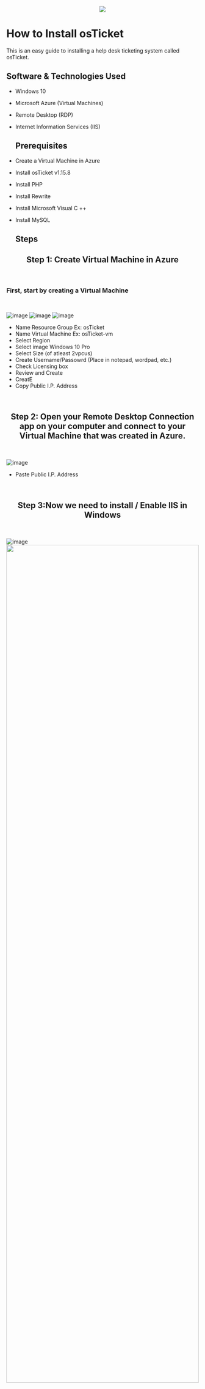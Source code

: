 <p align="center">
<img src="https://i.imgur.com/Clzj7Xs.png"/>
</p>

<h1> How to Install osTicket </h1>
This is an easy guide to installing a help desk ticketing system called osTicket.<br/>

<h2> Software & Technologies Used</h2>

- Windows 10
- Microsoft Azure (Virtual Machines)
- Remote Desktop (RDP)
- Internet Information Services (IIS)

  <h2> Prerequisites </h2>

- Create a Virtual Machine in Azure
- Install osTicket v1.15.8
- Install PHP
- Install Rewrite
- Install Microsoft Visual C ++
- Install MySQL
  
  <h2>Steps</h2>
<h2 align="center">Step 1: Create Virtual Machine in Azure</h2>
<br />
<p>
<h3>First, start by creating a Virtual Machine</h3>
<br />
</p>
<p>
  
![image](https://github.com/user-attachments/assets/0a93218b-d290-4308-961c-830c37fabf47)
![image](https://github.com/user-attachments/assets/68698e4b-dc2a-42c7-9d18-a38c8c4891bd)
![image](https://github.com/user-attachments/assets/14c854f3-25ed-4027-accb-70807ce0d771)



</p>
<p>
  
- Name Resource Group Ex: osTicket
- Name Virtual Machine Ex: osTicket-vm
- Select Region
- Select image Windows 10 Pro
- Select Size (of atleast 2vpcus)
- Create Username/Passowrd (Place in notepad, wordpad, etc.)
- Check Licensing box
- Review and Create
- CreatE
- Copy Public I.P. Address
<br />

<h2 align="center">Step 2: Open your Remote Desktop Connection app on your computer and connect to your Virtual Machine that was created in Azure. </h2>
<br />
<p>
  
![image](https://github.com/user-attachments/assets/af54e5cc-07c7-485d-ba20-aa61434753de)

- Paste Public I.P. Address
</p>
<br />

  
<h2 align="center">Step 3:Now we need to install / Enable IIS in Windows </h2>
<br />
<p>
  
![image](https://github.com/user-attachments/assets/de8140bd-1b30-4fcb-a9e1-65fb7116e875)
<img src="https://i.imgur.com/iB0DDRd.png" height="75%" width="100%" />

- Go to your "Control Panel"
- Click "Programs" > "Turn Windows features on or off"
- Scroll down to "Internet Information Services (IIS)" Expand it</p>
- World Wide Web Services
- Application Development Features
- CGI
- OK
<br />
<br />
<h2 align="center">Step 4: Files You Need to Download</h2>

![image](https://github.com/user-attachments/assets/6b70498d-054b-4436-91d0-9a70e20cf950)

- ### [Download Now](https://drive.google.com/drive/u/2/folders/1APMfNyfNzcxZC6EzdaNfdZsUwxWYChf6) 📁
<br />

![image](https://github.com/user-attachments/assets/7f983bdc-0739-4bf0-8fd2-f128a8ec446e)

- Install PHP Manager
- Download the PHP manager file, and agree with all the terms. We've now downloaded the PHP manager into our operating system.

<p>
  
  ![image](https://github.com/user-attachments/assets/c4912e29-6373-4224-a10d-a976d77d6d39)

- Install Rewrite Module</h3>
- Download the Rewrite Module file, agree with all the terms and it should now be installed onto the Computer.

![image](https://github.com/user-attachments/assets/c92b05ab-11fc-48ac-8f2c-0cbb73f9db45)

- Create Directory C:\PHP
- Open another folder
- Go to Windows (C:)
- Right click > New > Folder
- PHP
<br />
<p>
<h2 align="center"> Step 5: Unzip "php-7.3.8-nts-Win32-VC15-x86.zip" into the "PHP" file
</h2>
<p>
  
![image](https://github.com/user-attachments/assets/64018344-5ad0-472a-96ee-bf40afe46560)
- Right click "php-7.3.8-nts-Win32-VC15-x86"
- Extract all
- Browse
- Windows C:
- PHP
- Select Folder
- Extract
</p>
<br/>
<h2 align="center">Step 6: Install VC_REDIST</h2>

![image](https://github.com/user-attachments/assets/69c4c857-38a9-41bf-9485-29e5b08898fb)
- Agree
- Install

<h2 align="center">Step 7: Install MySQL </h2>

![image](https://github.com/user-attachments/assets/820df876-071f-4868-9b22-d49096e2dd7f)

- Download and install MySQL
- Choose "Typical" Setup
- Install
![image](https://github.com/user-attachments/assets/651adb2a-f7ef-4b69-a3dc-8c5c887f24c0)

- Launch Configuration Wizard (after install)
- Standard Configuration

![image](https://github.com/user-attachments/assets/ffd5fb23-8c57-4ef3-875b-1092f8515b4e)

- Create a password
- Execute

- Agree with any terms and agreements up until you get to the password portion
-  Here you can create a username and password for the database that you'll be using to store the Ticket Information used in osTicket. 
</h3>
<p>
<h2 align="center">Step 8: Open IIS</h2>
  
![image](https://github.com/user-attachments/assets/8c318def-0e67-43d7-b7ea-1c00fc19055b)
![image](https://github.com/user-attachments/assets/fce7e876-dc39-4d70-81a7-7a760a647f32)

- Run as Admin
- Register PHP in IIS
- Go to PHP manager
- Register new PHP version
- Click the browse button (...)
- Windows C:
- PHP folder
- php-cgi
- OK
<br/>
<p>
<h2 align="center">Step: 9 Reload IIS</h2>

![image](https://github.com/user-attachments/assets/646eac80-e288-42b6-b812-9abdcf57b652)

- Open IIS
- Stop/Start the server
</p>  
<br /> 
<p>
  <h2 align="center">Step: 10 Install osTicket v1.15.8</h2>

![image](https://github.com/user-attachments/assets/1b824c63-156c-4fa0-a368-386d68db4e91)

- Extract osTicket v1.15.8
</p>
<br />
<br /> 
<p>
  <h2 align="center">Step: 11 Rename "upload" to "osTicket"</h2>

![image](https://github.com/user-attachments/assets/5eb77ebe-7c90-497f-8cb4-b6743e93ad89)
![image](https://github.com/user-attachments/assets/e40b1f3c-4ff1-4a89-bcab-4c04d0282d30)
![image](https://github.com/user-attachments/assets/c5e062fb-cf10-435f-96f8-d61962ef30c1)


- Windows C:
- inetpub
- wwwroot
- Copy "upload" folder into "wwwroot" folder
- Rename "upload" to "osTicket"
</p>
<br />
<p>
<h2 align="center">Step: 12 Reload IIS</h2>

![image](https://github.com/user-attachments/assets/646eac80-e288-42b6-b812-9abdcf57b652)

- Open IIS
- Stop/Start the server
</p>  
<br />
<p>
<h2 align="center">Step: 13 Load osTicket Site</h2>

![image](https://github.com/user-attachments/assets/21c30cd0-75ca-418e-b06a-33ae218eeb79)

- Go to sites
- Default
- osTicket
- (On the right) click Browse *80
- " If you try to browse it and the website doesn't show up, you might have done something wrong."
</p>
<h3 align="center">Step 14: Enable Extensions in IIS: (Note that some extensions are not enabled)</h3>
<br />

![image](https://github.com/user-attachments/assets/af6c5fa5-9276-4251-b8ce-3f095de7ff46)

<p>
  
- Go back to IIS
- Sites 
- Default 
- osTicket
- Double click PHP Manager
- Enable php_imap.dill
- Enable php_intl.dill
- Enable php_opache.dill
- Referesh the osTicket site in your in your browser, observe the changes
</p>
<h3 align="center">Step 15: Rename ost-config.php</h3>
<br />
<p>
	From: C:\inetpub\wwwroot\osTicket\include\ost-sampleconfig.php.
</p>
<p>
	To: C:\inetpub\wwwroot\osTicket\include\ost-config.php:
</p>
<p>
	<img src="https://i.imgur.com/TEw71SD.png" height="75%" width="100%" />
</p>
<br />
<br />
<h3 align="center">Assign Permissions: ost-config.php</h3>
<br />
<p>
	Disable inheritance -> Remove All:
</p>
<p>
	<img src="https://i.imgur.com/1QtRWEF.png" height="75%" width="100%" />
</p>
<p>
	New Permissions -> Everyone -> All:
</p>
<p>
	<img src="https://i.imgur.com/YzsMXNX.png" height="75%" width="100%" />
</p>
<p>
	<img src="https://i.imgur.com/k7x9yGR.png" height="75%" width="100%" />
</p>
<br />
<br />
<h3 align="center">Continue Setting up osTicket in the browser (click Continue)</h3>
<br />
<p>
	Name Helpdesk.
</p>
<p>
	Default email (receives email from customers):
</p>
<p>
	<img src="https://i.imgur.com/rvMvlNC.png" height="75%" width="100%" />
	<img src="https://i.imgur.com/YszhIpl.png" height="75%" width="100%" />
</p>
<br />
<br />
<h3 align="center">Download and Install HeidiSQL</h3>
<br />
<p>
	<img src="https://i.imgur.com/AEg0b2P.png" height="75%" width="100%" />
</p>
<p>
	Create a new session, root/Password1.
</p>
<p>
	Connect to the session:
</p>
<p>
	<img src="https://i.imgur.com/9t51ApR.png" height="75%" width="100%" "/>
</p>
<p>
	Create a database called “osTicket”:
</p>
<p>
	<img src="https://i.imgur.com/vXzmQqg.png" height="75%" width="100%" />
</p>
<br />
<br />
<h3 align="center">Continue Setting up osTicket in the browser</h3>
<br />
<p>MySQL Database: osTicket</p>
<p>
	MySQL Username: root
</p>
<p>
	MySQL Password: Password1:
</p>
<p>
	<img src="https://i.imgur.com/akDyber.png" height="75%" width="100%" />
</p>
<p>Click “Install Now!”</p>
<p>Congratulations, hopefully it is installed with no errors!</hp>
<p>
	<img src="https://i.imgur.com/J5omRoE.png" height="75%" width="100%" />
</p>
<br />
<br />
<h3 align="center">Clean up</h3>
<br />
<p>
	Delete: C:\inetpub\wwwroot\osTicket\setup:
</p>
<p>
	<img src="https://i.imgur.com/eg0ZPG3.png" height="75%" width="100%" />
</p>
<p>
	Set Permissions to “Read” only: C:\inetpub\wwwroot\osTicket\include\ost-config.php:
</p>
<p>
	<img src="https://i.imgur.com/n6k46XL.png" height="75%" width="100%" />
</p>
<br />
<br />
<h3 align="center">Login to the osTicket Admin Panel (http://localhost/osTicket/scp/login.php)</h3>
<br />
<p>
	<img src="https://i.imgur.com/8wvWH0H.jpg" height="75%" width="100%" />
</p>
<br />
<br />
<h3 align="center"> Congrats, You've Finished Installing osTicket.</h3>
